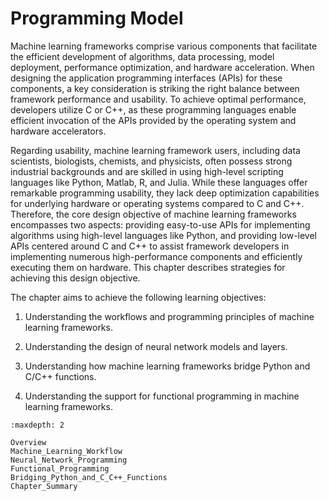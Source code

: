 # Programming Model

Machine learning frameworks comprise various components that facilitate
the efficient development of algorithms, data processing, model
deployment, performance optimization, and hardware acceleration. When
designing the application programming interfaces (APIs) for these
components, a key consideration is striking the right balance between
framework performance and usability. To achieve optimal performance,
developers utilize C or C++, as these programming languages enable
efficient invocation of the APIs provided by the operating system and
hardware accelerators.

Regarding usability, machine learning framework users, including data
scientists, biologists, chemists, and physicists, often possess strong
industrial backgrounds and are skilled in using high-level scripting
languages like Python, Matlab, R, and Julia. While these languages offer
remarkable programming usability, they lack deep optimization
capabilities for underlying hardware or operating systems compared to C
and C++. Therefore, the core design objective of machine learning
frameworks encompasses two aspects: providing easy-to-use APIs for
implementing algorithms using high-level languages like Python, and
providing low-level APIs centered around C and C++ to assist framework
developers in implementing numerous high-performance components and
efficiently executing them on hardware. This chapter describes
strategies for achieving this design objective.

The chapter aims to achieve the following learning objectives:

1.  Understanding the workflows and programming principles of machine
    learning frameworks.

2.  Understanding the design of neural network models and layers.

3.  Understanding how machine learning frameworks bridge Python and
    C/C++ functions.

4.  Understanding the support for functional programming in machine
    learning frameworks.

```toc
:maxdepth: 2

Overview
Machine_Learning_Workflow
Neural_Network_Programming
Functional_Programming
Bridging_Python_and_C_C++_Functions
Chapter_Summary
```
